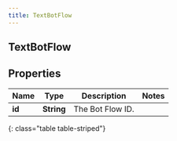 ```yaml
---
title: TextBotFlow
---
```

## TextBotFlow


## Properties

| Name | Type | Description | Notes |
| ------------ | ------------- | ------------- | ------------- |
| **id** | <!----><!---->**String**<!----> | The Bot Flow ID. |  |
{: class="table table-striped"}



